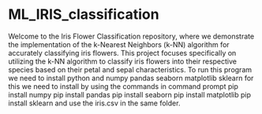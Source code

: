 # ML_IRIS_classification
Welcome to the Iris Flower Classification repository, where we demonstrate the implementation of the k-Nearest Neighbors (k-NN) algorithm for accurately classifying iris flowers. This project focuses specifically on utilizing the k-NN algorithm to classify iris flowers into their respective species based on their petal and sepal characteristics.
To run this program we need to install python and  numpy 
pandas 
seaborn 
matplotlib
 sklearn
 for this we need to install by using the commands in command prompt 
 pip install numpy
  pip install pandas 
   pip install seaborn 
   pip install matplotlib
    pip install sklearn
and use the iris.csv in the same folder.
